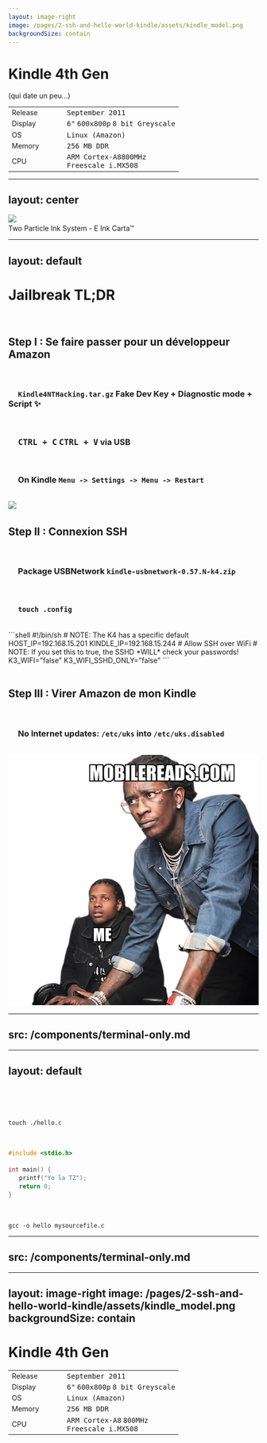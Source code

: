 ```yaml
---
layout: image-right
image: /pages/2-ssh-and-hello-world-kindle/assets/kindle_model.png
backgroundSize: contain
---
```

<div class="flex w-full h-full flex-col items-center justify-center">
    <h1>Kindle 4th Gen</h1>
    <p v-motion v-click  :initial="{ y: -50 }" :enter="{ y: 0 }">(qui date un peu...)</p>
    <div v-click>
    <div  v-if="$clicks > 1">

|         |   |   |   |                                                                             |
|---------|---|---|---|-----------------------------------------------------------------------------|
| Release |   |   |   | <kbd>September 2011</kbd>                                                   |
| Display |   |   |   | <kbd>6"</kbd> <kbd>600x800p</kbd> <kbd>8 bit Greyscale</kbd>                |
| OS      |   |   |   | <kbd>Linux (Amazon)</kbd>                                                   |
| Memory  |   |   |   | <kbd>256 MB DDR</kbd>                                                       |
| CPU     |   |   |   | <kbd>ARM Cortex-A8</kbd><kbd>800MHz</kbd> <br/><kbd>Freescale i.MX508</kbd> |

</div>
</div>
</div>

---
layout: center
---
<img src="/pages/2-ssh-and-hello-world-kindle/assets/eink.gif">
<div class="asset-source" @click="window?.open('https://www.eink.com/tech/detail/How_it_works', '_blank')">Two Particle Ink System - E Ink Carta™</div>


---
layout: default
---
# <div class="doom-gradient">Jailbreak TL;DR</div>
<br/>

<!--
1 -> 5
-->

## <span :class="{ 'is-done': $clicks >= 5 }">  <CheckIcon v-if="$clicks >= 5" class='check-icon'/> Step I : Se faire passer pour un développeur Amazon  </span>
<div v-if="$clicks < 5" v-motion :initial="{ x: 0 }" :leave="{ x: 50 }">
    <br/>
    <div v-click="[1, 5]"><h3>&nbsp&nbsp&nbsp&nbsp <code>Kindle4NTHacking.tar.gz</code>  Fake Dev Key + Diagnostic mode + Script ✨</h3></div>
    <br/>
    <div v-click="[2, 5]"><h3>&nbsp&nbsp&nbsp&nbsp <kbd>CTRL + C</kbd> <kbd>CTRL + V</kbd> via USB </h3></div> 
    <br/>
    <div v-click="[3, 5]"><h3>&nbsp&nbsp&nbsp&nbsp On Kindle <code>Menu -> Settings -> Menu -> Restart</code> </h3></div>
</div>

<br/>

<img  v-click="[4, 5]" v-motion :initial="{ x: 100 }" :enter="{ x: 0 }" :leave="{ x: 100 }" absolute class="bottom-5 right-0" src="/pages/2-ssh-and-hello-world-kindle/assets/real_jailbreak.jpg" w-90>

<!--
5 -> 8
-->

## <span :class="{ 'is-done': $clicks >= 8 }" v-click="5" >  <CheckIcon v-if="$clicks >= 8" class='check-icon'/> Step II : Connexion SSH </span>
<div v-if="$clicks >= 5 && $clicks < 8" v-motion :initial="{ x: 0 }">
    <br/>
    <div v-click="[6, 8]"><h3>&nbsp&nbsp&nbsp&nbsp Package USBNetwork <code>kindle-usbnetwork-0.57.N-k4.zip</code></h3></div>
    <br/>
    <div v-click="[7, 8]"> <h3>&nbsp&nbsp&nbsp&nbsp <code>touch .config</code></h3><br/>
        <div>
```shell
#!/bin/sh
# NOTE: The K4 has a specific default
HOST_IP=192.168.15.201
KINDLE_IP=192.168.15.244
# Allow SSH over WiFi
# NOTE: If you set this to true, the SSHD *WILL* check your passwords!
K3_WIFI="false"
K3_WIFI_SSHD_ONLY="false"
```
        </div> 
    </div> 
</div>

<br/>

<!--
9 -> 15
-->
## <span :class="{ 'is-done': $clicks >= 10 }" v-click="8" >  <CheckIcon v-if="$clicks >= 10" class='check-icon'/> Step III : Virer Amazon de mon Kindle</span>
<div v-if="$clicks >= 8 && $clicks <= 10" v-motion :initial="{ x: 0 }">
    <br/>
    <div v-click="[9, 10]"><h3>&nbsp&nbsp&nbsp&nbsp No Internet updates:  <code>/etc/uks</code> into <code>/etc/uks.disabled</code></h3></div>
    <br/>
</div>


<img v-motion :initial="{ x: 50 }" :enter="{ x: 0 }" v-click="11" absolute class="bottom-0 right-0" src="/pages/2-ssh-and-hello-world-kindle/assets/lil_durk_meme.png" w-90>


---
src: /components/terminal-only.md
---

---
layout: default
---

<br />
<br />
<br />

```shell
touch ./hello.c
```
<br />


```c
#include <stdio.h>

int main() {
   printf("Yo la TZ");
   return 0;
}
```
<br />

```shell
gcc -o hello mysourcefile.c
```
---
src: /components/terminal-only.md
---

---
layout: image-right
image: /pages/2-ssh-and-hello-world-kindle/assets/kindle_model.png
backgroundSize: contain
---

<div class="flex w-full h-full flex-col items-center justify-center">
    <h1>Kindle 4th Gen</h1>

|         |   |   |   |                                                                                                                                                 |
|---------|---|---|---|-------------------------------------------------------------------------------------------------------------------------------------------------|
| Release |   |   |   | <kbd>September 2011</kbd>                                                                                                                       |
| Display |   |   |   | <kbd>6"</kbd> <kbd>600x800p</kbd> <kbd>8 bit Greyscale</kbd>                                                                                    |
| OS      |   |   |   | <kbd>Linux (Amazon)</kbd>                                                                                                                       |
| Memory  |   |   |   | <kbd>256 MB DDR</kbd>                                                                                                                           |
| CPU     |   |   |   | <span v-mark.circle="{ color: '#F73201', strokeWidth:2 }"> <kbd>ARM Cortex-A8</kbd> </span> <kbd>800MHz</kbd> <br/><kbd>Freescale i.MX508</kbd> |

</div>
